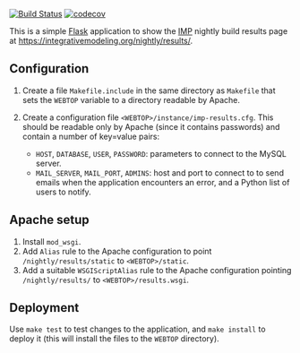 [![Build Status](https://travis-ci.org/salilab/imp-results-web.svg?branch=master)](https://travis-ci.org/salilab/imp-results-web)
[![codecov](https://codecov.io/gh/salilab/imp-results-web/branch/master/graph/badge.svg)](https://codecov.io/gh/salilab/imp-results-web)

This is a simple [Flask](https://palletsprojects.com/p/flask/) application
to show the [IMP](https://integrativemodeling.org/) nightly build results
page at https://integrativemodeling.org/nightly/results/.

## Configuration

1. Create a file `Makefile.include` in the same directory as `Makefile` that
   sets the `WEBTOP` variable to a directory readable by Apache.

2. Create a configuration file `<WEBTOP>/instance/imp-results.cfg`. This should
   be readable only by Apache (since it contains passwords) and contain
   a number of key=value pairs:
   - `HOST`, `DATABASE`, `USER`, `PASSWORD`: parameters to connect to the
     MySQL server.
   - `MAIL_SERVER`, `MAIL_PORT`, `ADMINS`: host and port to connect to to
     send emails when the application encounters an error, and a Python
     list of users to notify.

## Apache setup

1. Install `mod_wsgi`.
2. Add `Alias` rule to the Apache configuration to point
   `/nightly/results/static` to `<WEBTOP>/static`.
3. Add a suitable `WSGIScriptAlias` rule to the Apache configuration pointing
   `/nightly/results/` to `<WEBTOP>/results.wsgi`.

## Deployment

Use `make test` to test changes to the application, and `make install` to
deploy it (this will install the files to the `WEBTOP` directory).
